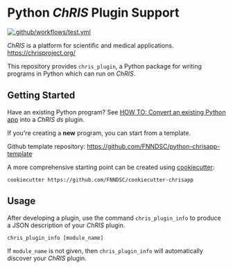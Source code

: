 # Python _ChRIS_ Plugin Support

[![.github/workflows/test.yml](https://github.com/FNNDSC/chris_plugin/actions/workflows/test.yml/badge.svg)](https://github.com/FNNDSC/chris_plugin/actions/workflows/test.yml)

_ChRIS_ is a platform for scientific and medical applications.
https://chrisproject.org/

This repository provides `chris_plugin`, a Python package for writing
programs in Python which can run on _ChRIS_.

## Getting Started

Have an existing Python program? See
[HOW TO: Convert an existing Python app](https://github.com/FNNDSC/chris_plugin/wiki/HOW-TO:-Convert-an-existing-Python-app)
into a _ChRIS_ _ds_ plugin.

If you're creating a **new** program,
you can start from a template.

Github template repository: https://github.com/FNNDSC/python-chrisapp-template

A more comprehensive starting point can be created using
[cookiecutter](https://cookiecutter.readthedocs.io):

```shell
cookiecutter https://github.com/FNNDSC/cookiecutter-chrisapp
```

## Usage

After developing a plugin, use the command `chris_plugin_info`
to produce a JSON description of your *ChRIS* plugin.

```shell
chris_plugin_info [module_name]
```

If `module_name` is not given, then `chris_plugin_info`
will automatically discover your *ChRIS* plugin.
